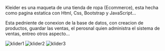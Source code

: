 ##

Kleider es una maqueta de una tienda de ropa (Ecommerce), 
esta hecha como pagina estatica con
Html, Css, Bootstrap y JavaScript...

Esta pedniente de conexion de la base de datos, con 
creacion de productos, guardar las ventas, 
el perosnal quien administra el sistema de ventas, entreo otros aspecto...

![klider1](https://github.com/user-attachments/assets/115e03e7-1629-4abf-85ba-9c4354ebe318)
![klider2](https://github.com/user-attachments/assets/c98f63a8-4554-4107-884f-7e2a82aa10a2)
![klider3](https://github.com/user-attachments/assets/7790460e-d510-4cae-84d0-743d2695cde7)

##

